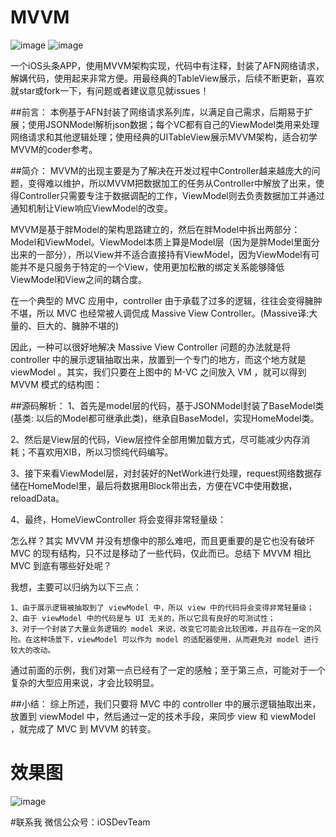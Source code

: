 # MVVM
![image](https://travis-ci.org/shenAlexy/MVVM.svg?branch=master) ![image](https://camo.githubusercontent.com/72a3664b1de5fe08005f3a09a86b1fd77bc86633/68747470733a2f2f696d672e736869656c64732e696f2f62616467652f706c6174666f726d2d694f53253230382e302532422d6666363962342e737667)

一个iOS头条APP，使用MVVM架构实现，代码中有注释，封装了AFN网络请求，解媾代码，使用起来非常方便。用最经典的TableView展示，后续不断更新，喜欢就star或fork一下，有问题或者建议意见就issues！

##前言：
本例基于AFN封装了网络请求系列库，以满足自己需求，后期易于扩展；使用JSONModel解析json数据；每个VC都有自己的ViewModel类用来处理网络请求和其他逻辑处理；使用经典的UITableView展示MVVM架构，适合初学MVVM的coder参考。
    
##简介：
MVVM的出现主要是为了解决在开发过程中Controller越来越庞大的问题，变得难以维护，所以MVVM把数据加工的任务从Controller中解放了出来，使得Controller只需要专注于数据调配的工作，ViewModel则去负责数据加工并通过通知机制让View响应ViewModel的改变。

MVVM是基于胖Model的架构思路建立的，然后在胖Model中拆出两部分：Model和ViewModel。ViewModel本质上算是Model层（因为是胖Model里面分出来的一部分），所以View并不适合直接持有ViewModel，因为ViewModel有可能并不是只服务于特定的一个View，使用更加松散的绑定关系能够降低ViewModel和View之间的耦合度。

在一个典型的 MVC 应用中，controller 由于承载了过多的逻辑，往往会变得臃肿不堪，所以 MVC 也经常被人调侃成 Massive View Controller。(Massive译:大量的、巨大的、臃肿不堪的)

因此，一种可以很好地解决 Massive View Controller 问题的办法就是将 controller 中的展示逻辑抽取出来，放置到一个专门的地方，而这个地方就是 viewModel 。其实，我们只要在上图中的 M-VC 之间放入 VM ，就可以得到 MVVM 模式的结构图：

##源码解析：
1、首先是model层的代码，基于JSONModel封装了BaseModel类(基类: 以后的Model都可继承此类)，继承自BaseModel，实现HomeModel类。

2、然后是View层的代码，View层控件全部用懒加载方式，尽可能减少内存消耗；不喜欢用XIB，所以习惯纯代码编写。

3、接下来看ViewModel层，对封装好的NetWork进行处理，request网络数据存储在HomeModel里，最后将数据用Block带出去，方便在VC中使用数据，reloadData。

4、最终，HomeViewController 将会变得非常轻量级：
    
    
怎么样？其实 MVVM 并没有想像中的那么难吧，而且更重要的是它也没有破坏 MVC 的现有结构，只不过是移动了一些代码，仅此而已。总结下 MVVM 相比 MVC 到底有哪些好处呢？

我想，主要可以归纳为以下三点：

    1、由于展示逻辑被抽取到了 viewModel 中，所以 view 中的代码将会变得非常轻量级；
    2、由于 viewModel 中的代码是与 UI 无关的，所以它具有良好的可测试性；
    3、对于一个封装了大量业务逻辑的 model 来说，改变它可能会比较困难，并且存在一定的风险。在这种场景下，viewModel 可以作为 model 的适配器使用，从而避免对 model 进行较大的改动。

通过前面的示例，我们对第一点已经有了一定的感触；至于第三点，可能对于一个复杂的大型应用来说，才会比较明显。

##小结：
综上所述，我们只要将 MVC 中的 controller 中的展示逻辑抽取出来，放置到 viewModel 中，然后通过一定的技术手段，来同步 view 和 viewModel ，就完成了 MVC 到 MVVM 的转变。

# 效果图
![image](https://github.com/shenAlexy/MVVM/blob/master/MVVM-demo/MVVM-demo/效果图.png)
 
#联系我
微信公众号：iOSDevTeam
  
  
